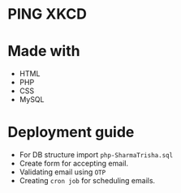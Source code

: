 # PING XKCD

# Made with
* HTML
* PHP
* CSS
* MySQL

# Deployment guide
* For DB structure import  ```php-SharmaTrisha.sql``` 
* Create form for accepting email.
* Validating email using ```OTP```
* Creating ```cron job``` for scheduling emails.
